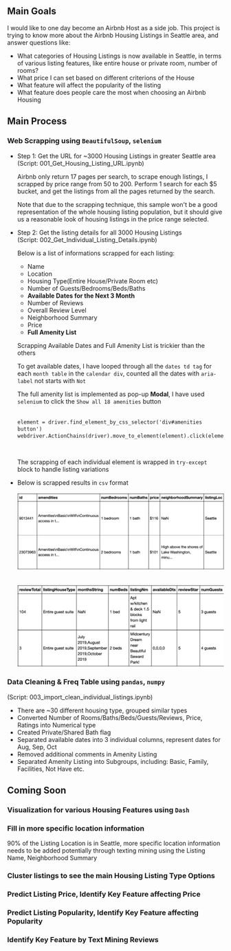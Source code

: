 ## Main Goals

I would like to one day become an Airbnb Host as a side job. This project is trying to know more about the Airbnb Housing Listings in Seattle area, and answer questions like:

- What categories of Housing Listings is now available in Seattle, in terms of various listing features, like entire house or private room, number of rooms?
- What price I can set based on different criterions of the House
- What feature will affect the popularity of the listing
- What feature does people care the most when choosing an Airbnb Housing

## Main Process
### Web Scrapping using `BeautifulSoup`, `selenium`
- Step 1: Get the URL for ~3000 Housing Listings in greater Seattle area<br/>
  (Script: 001_Get_Housing_Listing_URL.ipynb)

  Airbnb only return 17 pages per search, to scrape enough listings, I scrapped by price range from 50 to 200. Perform 1 search for each $5 bucket, and get the listings from all the pages returned by the search.

  Note that due to the scrapping technique, this sample won't be a good representation of the whole housing listing population, but it should give us a reasonable look of housing listings in the price range selected.

- Step 2: Get the listing details for all 3000 Housing Listings<br/>
  (Script: 002_Get_Individual_Listing_Details.ipynb)

  Below is a list of informations scrapped for each listing:
  - Name
  - Location
  - Housing Type(Entire House/Private Room etc)
  - Number of Guests/Bedrooms/Beds/Baths
  - **Available Dates for the Next 3 Month**
  - Number of Reviews
  - Overall Review Level
  - Neighborhood Summary
  - Price
  - **Full Amenity List**

  Scrapping Available Dates and Full Amenity List is trickier than the others

  To get available dates, I have looped through all the `dates td tag` for each `month table` in the `calendar div`, counted all the dates with `aria-label` not starts with `Not`

  The full amenity list is implemented as pop-up **Modal**, I have used `selenium` to click the `Show all 18 amenities` button<br/>
  <br/>

  ```
  element = driver.find_element_by_css_selector('div#amenities button')
  webdriver.ActionChains(driver).move_to_element(element).click(element).perform()
  ```
  <br/>

  The scrapping of each individual element is wrapped in `try-except` block to handle listing variations

- Below is scrapped results in `csv` format<br/>
<br/><img src="./img/scrapped_raw_data1.png"><br/><br/>
<br/><img src="./img/scrapped_raw_data2.png"><br/>

### Data Cleaning & Freq Table using `pandas`, `numpy`<br/>
(Script: 003_import_clean_individual_listings.ipynb)

- There are ~30 different housing type, grouped similar types
- Converted Number of Rooms/Baths/Beds/Guests/Reviews, Price, Ratings into Numerical type
- Created Private/Shared Bath flag
- Separated available dates into 3 individual columns, represent dates for Aug, Sep, Oct
- Removed additional comments in Amenity Listing
- Separated Amenity Listing into Subgroups, including: Basic, Family, Facilities, Not Have etc.

## Coming Soon
### Visualization for various Housing Features using `Dash`

### Fill in more specific location information
90% of the Listing Location is in Seattle, more specific location information needs to be added potentially through texting mining using the Listing Name, Neighborhood Summary

### Cluster listings to see the main Housing Listing Type Options

### Predict Listing Price, Identify Key Feature affecting Price

### Predict Listing Popularity, Identify Key Feature affecting Popularity

### Identify Key Feature by Text Mining Reviews
